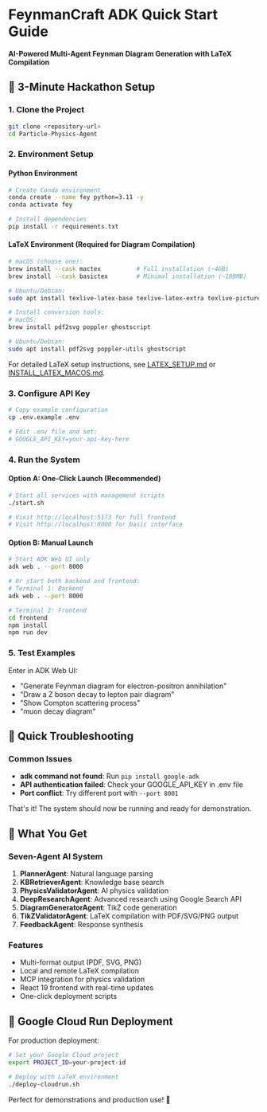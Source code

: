 # FeynmanCraft ADK Quick Start Guide

**AI-Powered Multi-Agent Feynman Diagram Generation with LaTeX Compilation**

## 🚀 3-Minute Hackathon Setup

### 1. Clone the Project
```bash
git clone <repository-url>
cd Particle-Physics-Agent
```

### 2. Environment Setup

#### Python Environment
```bash
# Create Conda environment
conda create --name fey python=3.11 -y
conda activate fey

# Install dependencies
pip install -r requirements.txt
```

#### LaTeX Environment (Required for Diagram Compilation)
```bash
# macOS (choose one):
brew install --cask mactex          # Full installation (~4GB)
brew install --cask basictex        # Minimal installation (~100MB)

# Ubuntu/Debian:
sudo apt install texlive-latex-base texlive-latex-extra texlive-pictures texlive-science texlive-luatex

# Install conversion tools:
# macOS:
brew install pdf2svg poppler ghostscript

# Ubuntu/Debian:
sudo apt install pdf2svg poppler-utils ghostscript
```

For detailed LaTeX setup instructions, see [LATEX_SETUP.md](LATEX_SETUP.md) or [INSTALL_LATEX_MACOS.md](INSTALL_LATEX_MACOS.md).

### 3. Configure API Key
```bash
# Copy example configuration
cp .env.example .env

# Edit .env file and set:
# GOOGLE_API_KEY=your-api-key-here
```

### 4. Run the System

#### Option A: One-Click Launch (Recommended)
```bash
# Start all services with management scripts
./start.sh

# Visit http://localhost:5173 for full frontend
# Visit http://localhost:8000 for basic interface
```

#### Option B: Manual Launch
```bash
# Start ADK Web UI only
adk web . --port 8000

# Or start both backend and frontend:
# Terminal 1: Backend
adk web . --port 8000

# Terminal 2: Frontend
cd frontend
npm install
npm run dev
```

### 5. Test Examples

Enter in ADK Web UI:
- "Generate Feynman diagram for electron-positron annihilation"
- "Draw a Z boson decay to lepton pair diagram"
- "Show Compton scattering process"
- "muon decay diagram"

## 🔧 Quick Troubleshooting

### Common Issues
- **adk command not found**: Run `pip install google-adk`
- **API authentication failed**: Check your GOOGLE_API_KEY in .env file
- **Port conflict**: Try different port with `--port 8001`

That's it! The system should now be running and ready for demonstration.

## 🎯 What You Get

### Seven-Agent AI System
1. **PlannerAgent**: Natural language parsing
2. **KBRetrieverAgent**: Knowledge base search
3. **PhysicsValidatorAgent**: AI physics validation
4. **DeepResearchAgent**: Advanced research using Google Search API
5. **DiagramGeneratorAgent**: TikZ code generation
6. **TikZValidatorAgent**: LaTeX compilation with PDF/SVG/PNG output
7. **FeedbackAgent**: Response synthesis

### Features
- Multi-format output (PDF, SVG, PNG)
- Local and remote LaTeX compilation
- MCP integration for physics validation
- React 19 frontend with real-time updates
- One-click deployment scripts

## 🚀 Google Cloud Run Deployment

For production deployment:

```bash
# Set your Google Cloud project
export PROJECT_ID=your-project-id

# Deploy with LaTeX environment
./deploy-cloudrun.sh
```

Perfect for demonstrations and production use! 🚀